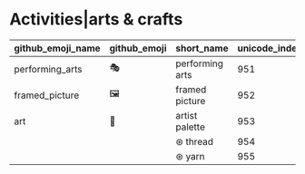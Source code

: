 # Activities|arts & crafts

|github_emoji_name|github_emoji|short_name|unicode_index|
|---|---|---|---|
|performing_arts|:performing_arts:|performing arts|951|
|framed_picture|:framed_picture:|framed picture|952|
|art|:art:|artist palette|953|
|||⊛ thread|954|
|||⊛ yarn|955|
